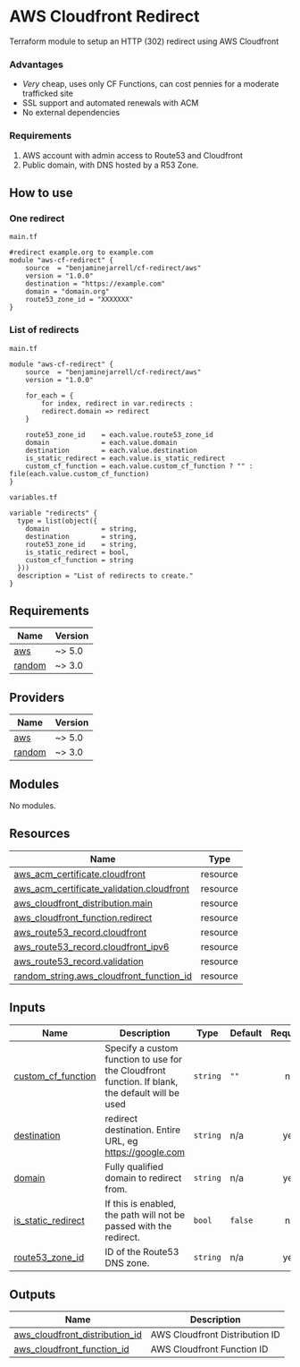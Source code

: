 # AWS Cloudfront Redirect

Terraform module to setup an HTTP (302) redirect using AWS Cloudfront

### Advantages
- *Very* cheap, uses only CF Functions, can cost pennies for a moderate trafficked site
- SSL support and automated renewals with ACM
- No external dependencies

### Requirements
1. AWS account with admin access to Route53 and Cloudfront
2. Public domain, with DNS hosted by a R53 Zone.

## How to use
### One redirect
`main.tf`
```hcl
#redirect example.org to example.com
module "aws-cf-redirect" {
    source  = "benjaminejarrell/cf-redirect/aws"
    version = "1.0.0"
    destination = "https://example.com"
    domain = "domain.org"
    route53_zone_id = "XXXXXXX"
}
```

### List of redirects
`main.tf`
```hcl
module "aws-cf-redirect" {
    source  = "benjaminejarrell/cf-redirect/aws"
    version = "1.0.0"

    for_each = {
        for index, redirect in var.redirects :
        redirect.domain => redirect
    }

    route53_zone_id    = each.value.route53_zone_id
    domain             = each.value.domain
    destination        = each.value.destination
    is_static_redirect = each.value.is_static_redirect
    custom_cf_function = each.value.custom_cf_function ? "" : file(each.value.custom_cf_function)
}
```

`variables.tf`
```hcl
variable "redirects" {
  type = list(object({
    domain             = string,
    destination        = string,
    route53_zone_id    = string,
    is_static_redirect = bool,
    custom_cf_function = string
  }))
  description = "List of redirects to create."
}
```



<!-- BEGIN_TF_DOCS -->
## Requirements

| Name | Version |
|------|---------|
| <a name="requirement_aws"></a> [aws](#requirement\_aws) | ~> 5.0 |
| <a name="requirement_random"></a> [random](#requirement\_random) | ~> 3.0 |

## Providers

| Name | Version |
|------|---------|
| <a name="provider_aws"></a> [aws](#provider\_aws) | ~> 5.0 |
| <a name="provider_random"></a> [random](#provider\_random) | ~> 3.0 |

## Modules

No modules.

## Resources

| Name | Type |
|------|------|
| [aws_acm_certificate.cloudfront](https://registry.terraform.io/providers/hashicorp/aws/latest/docs/resources/acm_certificate) | resource |
| [aws_acm_certificate_validation.cloudfront](https://registry.terraform.io/providers/hashicorp/aws/latest/docs/resources/acm_certificate_validation) | resource |
| [aws_cloudfront_distribution.main](https://registry.terraform.io/providers/hashicorp/aws/latest/docs/resources/cloudfront_distribution) | resource |
| [aws_cloudfront_function.redirect](https://registry.terraform.io/providers/hashicorp/aws/latest/docs/resources/cloudfront_function) | resource |
| [aws_route53_record.cloudfront](https://registry.terraform.io/providers/hashicorp/aws/latest/docs/resources/route53_record) | resource |
| [aws_route53_record.cloudfront_ipv6](https://registry.terraform.io/providers/hashicorp/aws/latest/docs/resources/route53_record) | resource |
| [aws_route53_record.validation](https://registry.terraform.io/providers/hashicorp/aws/latest/docs/resources/route53_record) | resource |
| [random_string.aws_cloudfront_function_id](https://registry.terraform.io/providers/hashicorp/random/latest/docs/resources/string) | resource |

## Inputs

| Name | Description | Type | Default | Required |
|------|-------------|------|---------|:--------:|
| <a name="input_custom_cf_function"></a> [custom\_cf\_function](#input\_custom\_cf\_function) | Specify a custom function to use for the Cloudfront function. If blank, the default will be used | `string` | `""` | no |
| <a name="input_destination"></a> [destination](#input\_destination) | redirect destination. Entire URL, eg https://google.com | `string` | n/a | yes |
| <a name="input_domain"></a> [domain](#input\_domain) | Fully qualified domain to redirect from. | `string` | n/a | yes |
| <a name="input_is_static_redirect"></a> [is\_static\_redirect](#input\_is\_static\_redirect) | If this is enabled, the path will not be passed with the redirect. | `bool` | `false` | no |
| <a name="input_route53_zone_id"></a> [route53\_zone\_id](#input\_route53\_zone\_id) | ID of the Route53 DNS zone. | `string` | n/a | yes |

## Outputs

| Name | Description |
|------|-------------|
| <a name="output_aws_cloudfront_distribution_id"></a> [aws\_cloudfront\_distribution\_id](#output\_aws\_cloudfront\_distribution\_id) | AWS Cloudfront Distribution ID |
| <a name="output_aws_cloudfront_function_id"></a> [aws\_cloudfront\_function\_id](#output\_aws\_cloudfront\_function\_id) | AWS Cloudfront Function ID |
<!-- END_TF_DOCS -->